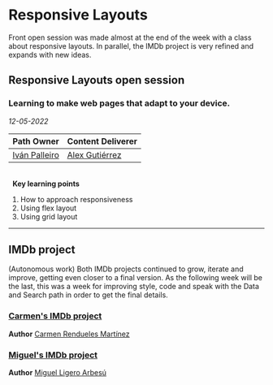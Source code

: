 # Responsive Layouts
Front open session was made almost at the end of the week with a class about responsive layouts. In parallel, the IMDb project is very refined and expands with new ideas. 
## Responsive Layouts open session
### Learning to make web pages that adapt to your device.

*12-05-2022*

<!-- (Do not change the line below!!!) -->
| **Path Owner** | **Content Deliverer** | 
| --- | --- | 
| [Iván Palleiro](https://github.com/ivantxu) | [Alex Gutiérrez](https://github.com/AlexGtl) | \ 

\
&nbsp; <!-- (Do not change this and above line PLEASE!!!) -->
**Key learning points** <!-- (Do not change this line!!!) -->
1. How to approach responsiveness
2. Using flex layout
3. Using grid layout

****

## IMDb project
(Autonomous work) <!-- Comment wheter if it is autonomous or group work -->
Both IMDb projects continued to grow, iterate and improve, getting even closer to a final version. As the following week will be the last, this was a week for improving style, code and speak with the Data and Search path in order to get the final details.
### [Carmen's IMDb project](https://github.com/carmen279/IMDb_academy_app)
**Author** [Carmen Rendueles Martínez](https://github.com/carmen279)

### [Miguel's IMDb project](https://github.com/miguelliar/imdb_academy)
**Author** [Miguel Ligero Arbesú](https://github.com/miguelliar)
